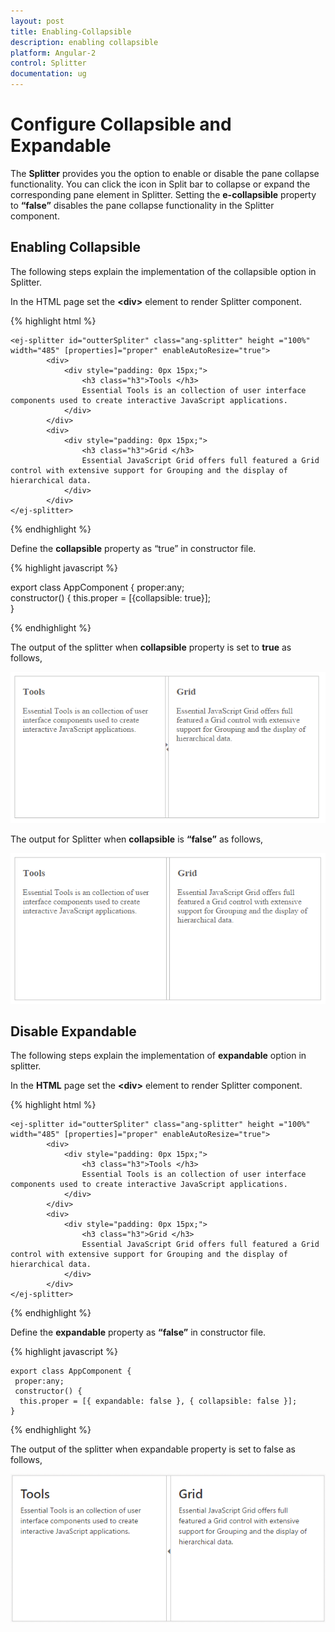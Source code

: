 ```yaml
---
layout: post
title: Enabling-Collapsible
description: enabling collapsible
platform: Angular-2
control: Splitter
documentation: ug
---
```


# Configure Collapsible and Expandable

The **Splitter** provides you the option to enable or disable the pane collapse functionality. You can click the icon in Split bar to collapse or expand the corresponding pane element in Splitter. Setting the **e-collapsible** property to **“false”** disables the pane collapse functionality in the Splitter component. 

## Enabling Collapsible

The following steps explain the implementation of the collapsible option in Splitter.

In the HTML page set the **&lt;div&gt;** element to render Splitter component.

{% highlight html %}

    <ej-splitter id="outterSpliter" class="ang-splitter" height ="100%" width="485" [properties]="proper" enableAutoResize="true">					                
            <div>
                <div style="padding: 0px 15px;">
                    <h3 class="h3">Tools </h3>
                    Essential Tools is an collection of user interface components used to create interactive JavaScript applications.
                </div>
            </div>
            <div>
                <div style="padding: 0px 15px;">
                    <h3 class="h3">Grid </h3>
                    Essential JavaScript Grid offers full featured a Grid control with extensive support for Grouping and the display of hierarchical data.
                </div>
            </div>
    </ej-splitter>

{% endhighlight %}

Define the **collapsible** property as “true” in constructor file.

{% highlight javascript %}

   export class AppComponent {
     proper:any;   
	 constructor() {
	  this.proper = [{collapsible: true}];  
}

{% endhighlight %}

The output of the splitter when **collapsible** property is set to **true** as follows,

![](Enabling-Collapsible_images\Enabling-Collapsible_img1.png) 

The output for Splitter when **collapsible** is **“false”** as follows,

![](Enabling-Collapsible_images\Enabling-Collapsible_img2.png) 

## Disable Expandable

The following steps explain the implementation of **expandable** option in splitter.

In the **HTML** page set the **&lt;div&gt;** element to render Splitter component.

{% highlight html %}

    <ej-splitter id="outterSpliter" class="ang-splitter" height ="100%" width="485" [properties]="proper" enableAutoResize="true">					                
            <div>
                <div style="padding: 0px 15px;">
                    <h3 class="h3">Tools </h3>
                    Essential Tools is an collection of user interface components used to create interactive JavaScript applications.
                </div>
            </div>
            <div>
                <div style="padding: 0px 15px;">
                    <h3 class="h3">Grid </h3>
                    Essential JavaScript Grid offers full featured a Grid control with extensive support for Grouping and the display of hierarchical data.
                </div>
            </div>
    </ej-splitter>

{% endhighlight %}

Define the **expandable** property as **“false”** in constructor file.

{% highlight javascript %}

    export class AppComponent {
     proper:any;   
	 constructor() {
	  this.proper = [{ expandable: false }, { collapsible: false }];  
    }

{% endhighlight %}

The output of the splitter when expandable property is set to false as follows,

![](Enabling-Collapsible_images\Enabling-Collapsible_img3.png)